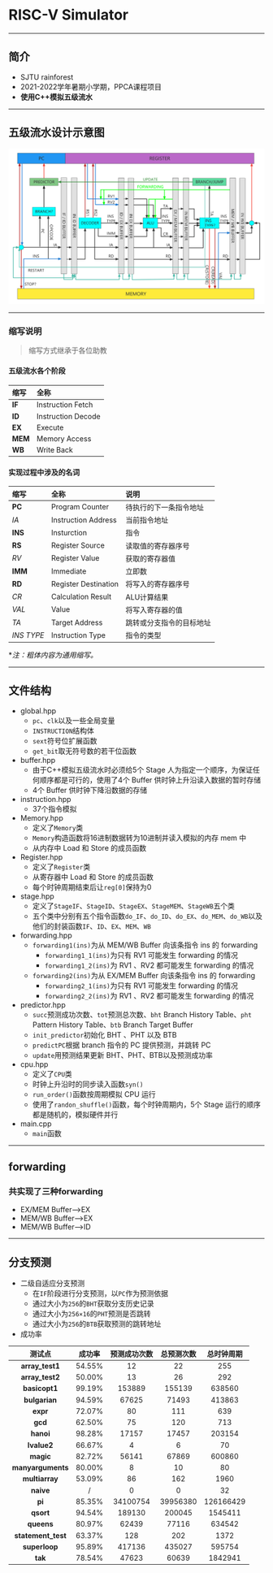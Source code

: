 # **RISC-V Simulator**
***
## **简介**
- SJTU rainforest
- 2021-2022学年暑期小学期，PPCA课程项目
- **使用C++模拟五级流水**
***
## **五级流水设计示意图**
![五级流水架构设计图](https://github.com/Rainforest-Sun/RISC-V-Simulator/blob/master/Pipeline%20Design.png)

***
### **缩写说明**
> 缩写方式继承于各位助教
#### 五级流水各个阶段
| **缩写** | **全称** |
| :--- | :----------------- |
| **IF**  | Instruction Fetch  |
| **ID**  | Instruction Decode |
| **EX**  | Execute            |
| **MEM** | Memory Access      |
| **WB**  | Write Back         |
#### 实现过程中涉及的名词
| **缩写** | **全称** | **说明** |
| :--- | :-------------------- | :----------------------- |
| **PC**  | Program Counter      | 待执行的下一条指令地址 |
| *IA*  | Instruction Address  | 当前指令地址 |
| **INS** | Insturction          | 指令 |
| **RS**  | Register Source      | 读取值的寄存器序号 |
| *RV*  | Register Value       | 获取的寄存器值 |
| **IMM** | Immediate            | 立即数 |
| **RD**  | Register Destination | 将写入的寄存器序号 |
| *CR*  | Calculation Result   | ALU计算结果 |
| *VAL* | Value                | 将写入寄存器的值 |
| *TA*  | Target Address       | 跳转或分支指令的目标地址 |
| *INS TYPE* | Instruction Type | 指令的类型 |

**注：粗体内容为通用缩写。*
***
## 文件结构
- global.hpp
    - `pc`、`clk`以及一些全局变量
    - `INSTRUCTION`结构体
    - `sext`符号位扩展函数
    - `get_bit`取无符号数的若干位函数
- buffer.hpp
    - 由于C++模拟五级流水时必须给5个 Stage 人为指定一个顺序，为保证任何顺序都是可行的，使用了4个 Buffer 供时钟上升沿读入数据的暂时存储
    - 4个 Buffer 供时钟下降沿数据的存储
- instruction.hpp
    - 37个指令模拟
- Memory.hpp
    - 定义了`Memory`类
    - `Memory`构造函数将16进制数据转为10进制并读入模拟的内存 mem 中
    - 从内存中 Load 和 Store 的成员函数
- Register.hpp
    - 定义了`Register`类
    - 从寄存器中 Load 和 Store 的成员函数
    - 每个时钟周期结束后让`reg[0]`保持为0
- stage.hpp
    - 定义了`StageIF`、`StageID`、`StageEX`、`StageMEM`、`StageWB`五个类
    - 五个类中分别有五个指令函数`do_IF`、`do_ID`、`do_EX`、`do_MEM`、`do_WB`以及他们的封装函数`IF`、`ID`、`EX`、`MEM`、`WB`
- forwarding.hpp
    - `forwarding1(ins)`为从 MEM/WB Buffer 向该条指令 ins 的 forwarding
        - `forwarding1_1(ins)`为只有 RV1 可能发生 forwarding 的情况
        - `forwarding1_2(ins)`为 RV1 、RV2 都可能发生 forwarding 的情况
    - `forwarding2(ins)`为从 EX/MEM Buffer 向该条指令 ins 的 forwarding
        - `forwarding2_1(ins)`为只有 RV1 可能发生 forwarding 的情况
        - `forwarding2_2(ins)`为 RV1 、RV2 都可能发生 forwarding 的情况
- predictor.hpp
    - `succ`预测成功次数、`tot`预测总次数、`bht` Branch History Table、`pht` Pattern History Table、`btb` Branch Target Buffer
    - `init_predictor`初始化 BHT 、PHT 以及 BTB
    - `predictPC`根据 branch 指令的 PC 提供预测，并跳转 PC
    - `update`用预测结果更新 BHT、PHT、BTB以及预测成功率
- cpu.hpp
    - 定义了`CPU`类
    - 时钟上升沿时的同步读入函数`syn()`
    - `run_order()`函数按周期模拟 CPU 运行
    - 使用了`randon_shuffle()`函数，每个时钟周期内，5个 Stage 运行的顺序都是随机的，模拟硬件并行
- main.cpp
    - `main`函数
***
## forwarding
### 共实现了三种forwarding
- EX/MEM Buffer-->EX
- MEM/WB Buffer-->EX
- MEM/WB Buffer-->ID
***
## 分支预测
- 二级自适应分支预测
    - 在`IF`阶段进行分支预测，以`PC`作为预测依据
    - 通过大小为`256`的`BHT`获取分支历史记录
    - 通过大小为`256×16`的`PHT`预测是否跳转
    - 通过大小为`256`的`BTB`获取预测的跳转地址
- 成功率

| **测试点** | **成功率** | **预测成功次数** | **总预测次数** | **总时钟周期** |
| :-----: | :----: | :----------: | :------: | :----: |
| **array_test1**    | 54.55% | 12 | 22 | 255 |
| **array_test2**    | 50.00% | 13 | 26 | 292 |
| **basicopt1**      | 99.19% | 153889 | 155139 | 638560 |
| **bulgarian**      | 94.59% | 67625 | 71493 | 413863 |
| **expr**           | 72.07% | 80 | 111 | 639 |
| **gcd**            | 62.50% | 75 | 120 | 713 |
| **hanoi**          | 98.28% | 17157 | 17457 | 203154 |
| **lvalue2**        | 66.67% | 4 | 6 | 70 |
| **magic**          | 82.72% | 56141 | 67869 | 600860 |
| **manyarguments**  | 80.00% | 8 | 10 | 80 |
| **multiarray**     | 53.09% | 86 | 162 | 1960 |
| **naive**          | /      | 0 | 0 | 32 |
| **pi**             | 85.35% | 34100754 | 39956380 | 126166429 |
| **qsort**          | 94.54% | 189130 | 200045 | 1545411 |
| **queens**         | 80.97% | 62439 | 77116 | 634542 |
| **statement_test** | 63.37% | 128 | 202 | 1372 |
| **superloop**      | 95.89% | 417136 | 435027 | 595754 |
| **tak**            | 78.54% | 47623 | 60639 | 1842941 |